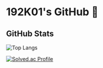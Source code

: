 # 192K01's GitHub 👋
## GitHub Stats
![Top Langs](https://github-readme-stats.vercel.app/api/top-langs/?username=192K01&layout=donut&theme=onedark&repo=all)
<!--![Anurag's GitHub stats](https://github-readme-stats.vercel.app/api?username=192K01&show_icons=true&theme=radical)-->
[![Solved.ac Profile](http://mazassumnida.wtf/api/v2/generate_badge?boj=ava9797)](https://solved.ac/ava9797)

<!--
**192K01/192K01** is a ✨ _special_ ✨ repository because its `README.md` (this file) appears on your GitHub profile.

Here are some ideas to get you started:

- 🔭 I’m currently working on ...
- 🌱 I’m currently learning ...
- 👯 I’m looking to collaborate on ...
- 🤔 I’m looking for help with ...
- 💬 Ask me about ...
- 📫 How to reach me: ...
- 😄 Pronouns: ...
- ⚡ Fun fact: ...
-->
